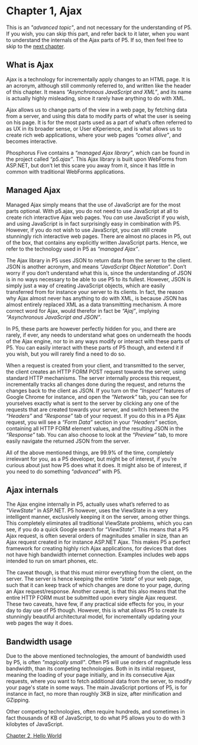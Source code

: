 # Chapter 1, Ajax

This is an *"advanced topic"*, and not necessary for the understanding of P5. If you wish, you can skip this part, and refer back to it later, when you want to understand the internals of the Ajax parts of P5. If so, then feel free to skip to the [next chapter](chapter-2.md).

## What is Ajax

Ajax is a technology for incrementally apply changes to an HTML page. It is an acronym, although still commonly referred to, and written like the header of this chapter. It means _“Asynchronous JavaScript and XML”_, and its name is actually highly misleading, since it rarely have anything to do with XML.

Ajax allows us to change parts of the view in a web page, by fetching data from a server, and using this data to modify parts of what the user is seeing on his page. It is for the most parts used as a part of what’s often referred to as UX in its broader sense, or User eXperience, and is what allows us to create rich web applications, where your web pages _“comes alive”_, and becomes interactive.

Phosphorus Five contains a _“managed Ajax library”_, which can be found in the project called _“p5.ajax”_. This Ajax library is built upon WebForms from ASP.NET, but don’t let this scare you away from it, since it has little in common with traditional WebForms applications.

## Managed Ajax

Managed Ajax simply means that the use of JavaScript are for the most parts optional. With p5.ajax, you do not need to use JavaScript at all to create rich interactive Ajax web pages. You *can* use JavaScript if you wish, and using JavaScript is in fact surprisingly easy in combination with P5. However, if you do not wish to use JavaScript, you can still create stunningly rich interactive web pages. There are almost no places in P5, out of the box, that contains any explicitly written JavaScript parts. Hence, we refer to the technology used in P5 as _“managed Ajax”_.

The Ajax library in P5 uses JSON to return data from the server to the client. JSON is another acronym, and means _“JavaScript Object Notation”_. Don’t worry if you don’t understand what this is, since the understanding of JSON is in no ways necessary to be able to use P5 to its fullest. However, JSON is simply just a way of creating JavaScript objects, which are easily transferred from for instance your server to its clients. In fact, the reason why Ajax almost never has anything to do with XML, is because JSON has almost entirely replaced XML as a data transmitting mechanism. A more correct word for Ajax, would therefor in fact be _“Ajaj”_, implying _“Asynchronous JavaScript and JSON”_.

In P5, these parts are however perfectly hidden for you, and there are rarely, if ever, any needs to understand what goes on underneath the hoods of the Ajax engine, nor to in any ways modify or interact with these parts of P5. You can easily interact with these parts of P5 though, and extend it if you wish, but you will rarely find a need to do so.

When a request is created from your client, and transmitted to the server, the client creates an HTTP FORM POST request towards the server, using standard HTTP mechanisms. The server internally process this request, incrementally tracks all changes done during the request, and returns the changes back to the client as JSON. If you turn on the _“Inspect”_ features of Google Chrome for instance, and open the _“Network”_ tab, you can see for yourselves exactly what is sent to the server by clicking any one of the requests that are created towards your server, and switch between the _“Headers”_ and _“Response”_ tab of your request. If you do this in a P5 Ajax request, you will see a _“Form Data”_ section in your _“Headers”_ section, containing all HTTP FORM element values, and the resulting JSON in the _“Response”_ tab. You can also choose to look at the _“Preview”_ tab, to more easily navigate the returned JSON from the server.

All of the above mentioned things, are 99.9% of the time, completely irrelevant for you, as a P5 developer, but might be of interest, if you’re curious about just how P5 does what it does. It might also be of interest, if you need to do something *"advanced"* with P5.

## Ajax internals

The Ajax engine internally in P5, actually uses what’s referred to as *"ViewState"* in ASP.NET. P5 however, uses the ViewState in a very intelligent manner, exclusively keeping it on the server, among other things. This completely eliminates all traditional ViewState problems, which you can see, if you do a quick Google search for *“ViewState”*. This means that a P5 Ajax request, is often several orders of magnitudes smaller in size, than an Ajax request created in for instance ASP.NET Ajax. This makes P5 a perfect framework for creating highly rich Ajax applications, for devices that does not have high bandwidth internet connection. Examples includes web apps intended to run on smart phones, etc.

The caveat though, is that this must mirror everything from the client, on the server. The server is hence keeping the entire _“state”_ of your web page, such that it can keep track of which changes are done to your page, during an Ajax request/response. Another caveat, is that this also means that the entire HTTP FORM must be submitted upon every single Ajax request. These two caveats, have few, if any practical side effects for you, in your day to day use of P5 though. However, this is what allows P5 to create its stunningly beautiful architectural model, for incrementally updating your web pages the way it does.

## Bandwidth usage

Due to the above mentioned technologies, the amount of bandwidth used by P5, is often *"magically small"*. Often P5 will use orders of magnitude less bandwidth, than its competing technologies. Both in its initial request, meaning the loading of your page initially, and in its consecutive Ajax requests, where you want to fetch additional data from the server, to modify your page's state in some ways. The main JavaScript portions of P5, is for instance in fact, no more than roughly 3KB in size, after minification and GZipping.

Other competing technologies, often require hundreds, and sometimes in fact thousands of KB of JavaScript, to do what P5 allows you to do with 3 kilobytes of JavaScript.

[Chapter 2, Hello World](chapter-2.md)